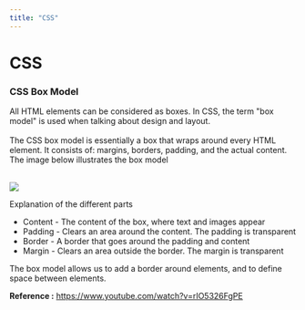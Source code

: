 ```yaml
---
title: "CSS"
---
```


# CSS

### CSS Box Model

All HTML elements can be considered as boxes. In CSS, the term "box model" is used when talking about design and layout.\
<br>
The CSS box model is essentially a box that wraps around every HTML element. It consists of: margins, borders, padding, and the actual content. The image below illustrates the box model\
<br>

<img src="https://miro.medium.com/max/1474/1*gq1B7v2_gDEi3jkAwAvZNQ.png">

Explanation of the different parts

*	Content - The content of the box, where text and images appear
*	Padding - Clears an area around the content. The padding is transparent
*	Border - A border that goes around the padding and content
*	Margin - Clears an area outside the border. The margin is transparent

The box model allows us to add a border around elements, and to define space between elements. 


**Reference :** https://www.youtube.com/watch?v=rIO5326FgPE
